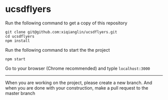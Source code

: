 # ucsdflyers
Run the following command to get a copy of this repository
```
git clone git@github.com:xiqianglin/ucsdflyers.git
cd ucsdflyers
npm install
```
Run the following command to start the the project
```
npm start
```
Go to your browser (Chrome recommended) and typle ```localhost:3000```
<hr/>
When you are working on the project, please create a new branch. And when you are done with your construction, make a pull request to the master branch
